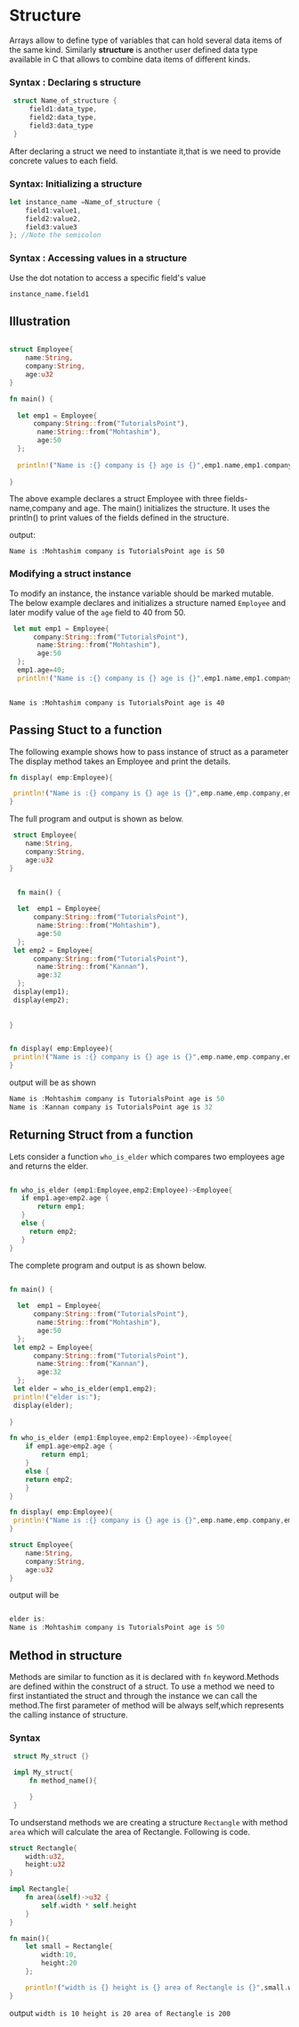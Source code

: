 # Structure

Arrays allow to define type of variables that can hold several data items of the same kind. Similarly **structure** is another user defined data type available in C that allows to combine data items of different kinds.

### Syntax : Declaring s structure

```rust
 struct Name_of_structure {
     field1:data_type,
     field2:data_type,
     field3:data_type
 }
```

After declaring a struct we need to instantiate it,that is we need to provide concrete values to each field.

### Syntax: Initializing a structure

```rust
let instance_name =Name_of_structure {
    field1:value1,
    field2:value2,
    field3:value3
}; //Note the semicolon

```

### Syntax : Accessing values in a structure

Use the dot notation to access a specific field's value 

`instance_name.field1`


## Illustration

```rust

struct Employee{
    name:String,
    company:String,
    age:u32
}

fn main() {
  
  let emp1 = Employee{
      company:String::from("TutorialsPoint"),
       name:String::from("Mohtashim"),
       age:50
  };
  
  println!("Name is :{} company is {} age is {}",emp1.name,emp1.company,emp1.age);
  
}


```

The above example declares a struct Employee with three fields-name,company and age. The main() initializes the structure. It uses the println() to print values of the fields defined in the structure.

output:

`Name is :Mohtashim company is TutorialsPoint age is 50`

### Modifying a struct instance

To modify an instance, the instance variable should be marked mutable. The below example declares and initializes a structure named `Employee` and later modify value of the `age` field to 40 from 50. 

```rust
 let mut emp1 = Employee{
      company:String::from("TutorialsPoint"),
       name:String::from("Mohtashim"),
       age:50
  };
  emp1.age=40;
  println!("Name is :{} company is {} age is {}",emp1.name,emp1.company,emp1.age);
  
```

`Name is :Mohtashim company is TutorialsPoint age is 40`

## Passing Stuct to a function

The following example shows how to pass instance of struct as a parameter
The display method takes an Employee and print the details.

```rust
fn display( emp:Employee){

 println!("Name is :{} company is {} age is {}",emp.name,emp.company,emp.age);
}

```

The full program and output is shown as below.

```rust
 struct Employee{
    name:String,
    company:String,
    age:u32
}


  fn main() {
  
  let  emp1 = Employee{
      company:String::from("TutorialsPoint"),
       name:String::from("Mohtashim"),
       age:50
  };
 let emp2 = Employee{
      company:String::from("TutorialsPoint"),
       name:String::from("Kannan"),
       age:32
  };
 display(emp1);
 display(emp2);
  
  
}


fn display( emp:Employee){
 println!("Name is :{} company is {} age is {}",emp.name,emp.company,emp.age);
}


```

output will be as shown

```rust
Name is :Mohtashim company is TutorialsPoint age is 50
Name is :Kannan company is TutorialsPoint age is 32

```

## Returning Struct from a function

 Lets consider a function `who_is_elder` which compares two employees age and returns the elder.

 ```rust

fn who_is_elder (emp1:Employee,emp2:Employee)->Employee{
    if emp1.age>emp2.age {
        return emp1;
    }
    else {
      return emp2;
    }
}

 ```

The complete program and output is as shown below.

```rust

fn main() {
  
  let  emp1 = Employee{
      company:String::from("TutorialsPoint"),
       name:String::from("Mohtashim"),
       age:50
  };
 let emp2 = Employee{
      company:String::from("TutorialsPoint"),
       name:String::from("Kannan"),
       age:32
  };
 let elder = who_is_elder(emp1,emp2);
 println!("elder is:");
 display(elder);
  
}

fn who_is_elder (emp1:Employee,emp2:Employee)->Employee{
    if emp1.age>emp2.age {
        return emp1;
    }
    else {
    return emp2;
    }
}

fn display( emp:Employee){
 println!("Name is :{} company is {} age is {}",emp.name,emp.company,emp.age);
}

struct Employee{
    name:String,
    company:String,
    age:u32
}

```

output will be

```rust

elder is:
Name is :Mohtashim company is TutorialsPoint age is 50

```

## Method in structure

Methods are similar to function as it is declared with `fn` keyword.Methods are defined within the construct of a struct.
To use a method we need to first instantiated the struct and through
the instance we can call the method.The first parameter of method will be always self,which represents the calling instance of structure.

### Syntax

```rust
 struct My_struct {}

 impl My_struct{
     fn method_name(){

     }
 }

```

To undserstand methods we are creating a structure `Rectangle` with method `area` which will calculate the area of Rectangle. Following is code.

```rust
struct Rectangle{
    width:u32,
    height:u32
}

impl Rectangle{
    fn area(&self)->u32 {
        self.width * self.height
    }
}

fn main(){
    let small = Rectangle{
        width:10,
        height:20
    };

    println!("width is {} height is {} area of Rectangle is {}",small.width,small.height,small.area());
}

```

output `width is 10 height is 20 area of Rectangle is 200`


<!-- 
## Struct Update Syntax
## Method in structure
- Methods are functions inside a structure(similar to class in other OOP languages) or enum

method will take self as argument as given below
-->
